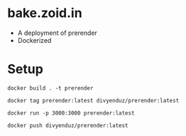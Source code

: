 # bake.zoid.in

- A deployment of prerender
- Dockerized

# Setup

```
docker build . -t prerender

docker tag prerender:latest divyenduz/prerender:latest

docker run -p 3000:3000 prerender:latest

docker push divyenduz/prerender:latest
```
